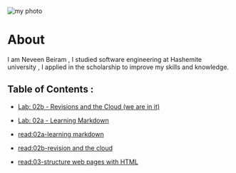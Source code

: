 
![my photo]()


# About
I am Neveen Beiram , I studied software engineering at Hashemite university , I applied in the scholarship to improve my skills and knowledge.

## Table of Contents :


* [Lab: 02b - Revisions and the Cloud (we are in it)](README.md) 

* [Lab: 02a - Learning Markdown](Lab:02a-Learning-Markdown.md)

* [read:02a-learning markdown](Read:02a-Learning-Markdown.md)

* [read:02b-revision and the cloud](Read:02b-Revisions-and-the-Cloud.md)

* [read:03-structure web pages with HTML](Read:03-Structure-web-pages-with-HTML)





